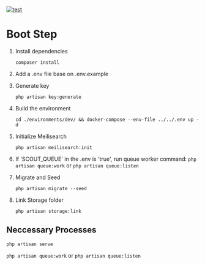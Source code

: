 [![test](https://github.com/hanksie/chat_server/actions/workflows/test.yml/badge.svg)](https://github.com/HANKSIE/chat_server/actions)

# Boot Step

1. Install dependencies

    `composer install`

2. Add a .env file base on .env.example
3. Generate key

    `php artisan key:generate`

4. Build the environment

    `cd ./environments/dev/ && docker-compose --env-file ../../.env up -d`

5. Initialize Meilisearch

    `php artisan meilisearch:init`

6. If 'SCOUT_QUEUE' in the .env is 'true', run queue worker command:
   `php artisan queue:work` or `php artisan queue:listen`

7. Migrate and Seed

    `php artisan migrate --seed`

8. Link Storage folder

    `php artisan storage:link`

## Neccessary Processes

`php artisan serve`

`php artisan queue:work` or `php artisan queue:listen`
